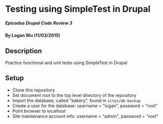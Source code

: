 # Testing using SimpleTest in Drupal

##### Epicodus Drupal Code Review 3

#### By Logan Wu (11/03/2015)

## Description

Practice functional and unit tests using SimpleTest in Drupal

## Setup

* Clone this repository
* Set document root to the top level directory of the repository
* Import the database, called "bakery", found in `sites/db-backup`
* Create a user for the database: username = "logan", password = "root"
* Point browser to localhost
* Site maintenance account info: username = "admin", password = "root"
